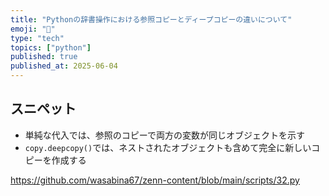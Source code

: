 ```yaml
---
title: "Pythonの辞書操作における参照コピーとディープコピーの違いについて"
emoji: "🐍"
type: "tech"
topics: ["python"]
published: true
published_at: 2025-06-04
---
```


## スニペット

- 単純な代入では、参照のコピーで両方の変数が同じオブジェクトを示す
- `copy.deepcopy()`では、ネストされたオブジェクトも含めて完全に新しいコピーを作成する

https://github.com/wasabina67/zenn-content/blob/main/scripts/32.py
